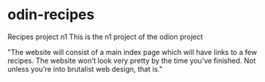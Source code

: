 # odin-recipes
Recipes project n1
This is the n1 project of the odion project

"The website will consist of a main index page which will have links to a few recipes. The website won’t look very pretty by the time you’ve finished. Not unless you’re into brutalist web design, that is."

